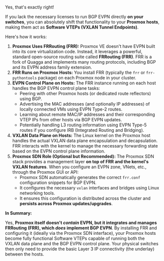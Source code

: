 Yes, that's exactly right!

If you lack the necessary licenses to run BGP EVPN directly **on your switches**, you can absolutely shift that functionality to your **Proxmox hosts**, making them act as **Software VTEPs (VXLAN Tunnel Endpoints)**.

Here's how it works:

1.  **Proxmox Uses FRRouting (FRR):** Proxmox VE doesn't have EVPN built into its core virtualization code. Instead, it leverages a powerful, standard open-source routing suite called **FRRouting (FRR)**. FRR is a fork of Quagga and implements many routing protocols, including BGP and its EVPN address family extension.
2.  **FRR Runs on Proxmox Hosts:** You install FRR (typically the `frr` or `frr-pythontools` package) on each Proxmox node in your cluster.
3.  **EVPN Control Plane on Hosts:** The FRR instance running on each host handles the BGP EVPN control plane tasks:
    * Peering with other Proxmox hosts (or dedicated route reflectors) using BGP.
    * Advertising the MAC addresses (and optionally IP addresses) of locally connected VMs using EVPN Type-2 routes.
    * Learning about remote MAC/IP addresses and their corresponding VTEP IPs from other hosts via BGP EVPN updates.
    * Potentially handling L3 routing information using EVPN Type-5 routes if you configure IRB (Integrated Routing and Bridging).
4.  **VXLAN Data Plane on Hosts:** The Linux kernel on the Proxmox host handles the actual VXLAN data plane encapsulation and decapsulation. FRR interacts with the kernel to manage the necessary forwarding state based on the EVPN control plane information.
5.  **Proxmox SDN Role (Optional but Recommended):** The Proxmox SDN stack provides a management layer **on top of FRR and the kernel's VXLAN features**. When you configure an EVPN zone, VNets, etc., through the Proxmox GUI or API:
    * Proxmox SDN automatically generates the correct `frr.conf` configuration snippets for BGP EVPN.
    * It configures the necessary `vxlan` interfaces and bridges using Linux networking tools.
    * It ensures this configuration is distributed across the cluster and **persists across Proxmox updates/upgrades**.

**In Summary:**

Yes, **Proxmox itself doesn't *contain* EVPN, but it integrates and manages FRRouting (FRR), which *does* implement BGP EVPN**. By installing FRR and configuring it (ideally via the Proxmox SDN interface), your Proxmox hosts become fully functional Software VTEPs capable of running both the VXLAN data plane and the BGP EVPN control plane. Your physical switches then only need to provide the basic Layer 3 IP connectivity (the underlay) between the hosts.
